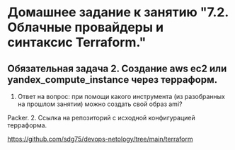 # Домашнее задание к занятию "7.2. Облачные провайдеры и синтаксис Terraform."

## Обязательная задача 2. Создание aws ec2 или yandex_compute_instance через терраформ.
1. Ответ на вопрос: при помощи какого инструмента (из разобранных на прошлом занятии) можно создать свой образ ami?

Packer.
2. Ссылка на репозиторий с исходной конфигурацией терраформа.

https://github.com/sdg75/devops-netology/tree/main/terraform